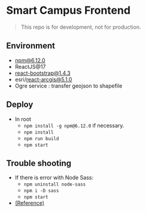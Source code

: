 # Smart Campus Frontend
> This repo is for development, not for production.

## Environment
* npm@6.12.0
* ReactJS@17
* react-bootstrap@1.4.3
* esri/react-arcgis@5.1.0
* Ogre service : transfer geojson to shapefile

## Deploy
* In root
  * `npm install -g npm@6.12.0` if necessary.
  * `npm install`
  * `npm run build`
  * `npm start`

## Trouble shooting
* If there is error with Node Sass:
  * `npm uninstall node-sass`
  * `npm i -D sass`
  * `npm start`
* [(Reference)](https://stackoverflow.com/questions/70281346/node-js-sass-version-7-0-0-is-incompatible-with-4-0-0-5-0-0-6-0-0)